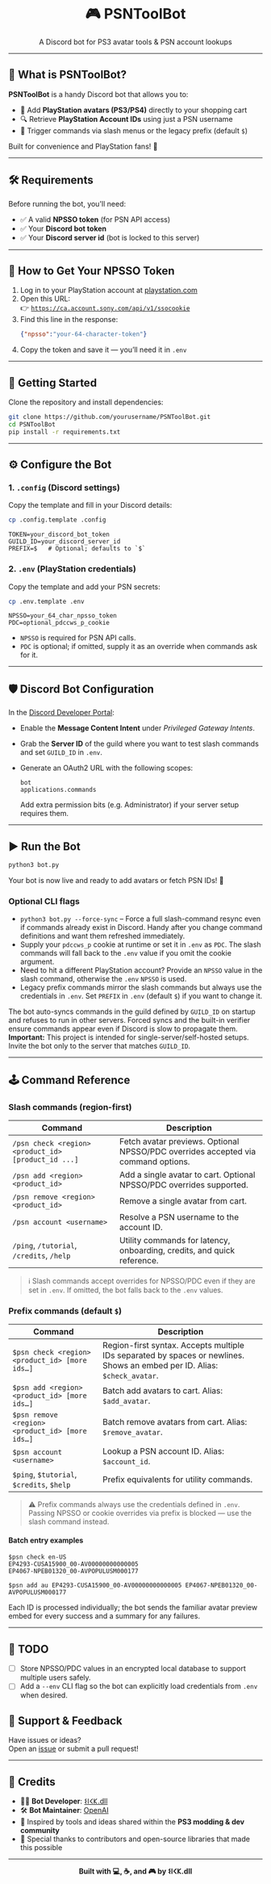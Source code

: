<h1 align="center">🎮 PSNToolBot</h1>
<p align="center">A Discord bot for PS3 avatar tools & PSN account lookups</p>

---

## 📌 What is PSNToolBot?

**PSNToolBot** is a handy Discord bot that allows you to:

- 🛒 Add **PlayStation avatars (PS3/PS4)** directly to your shopping cart
- 🔍 Retrieve **PlayStation Account IDs** using just a PSN username
- 💬 Trigger commands via slash menus or the legacy prefix (default `$`)

Built for convenience and PlayStation fans! 💙

---

## 🛠️ Requirements

Before running the bot, you'll need:

- ✅ A valid **NPSSO token** (for PSN API access)
- ✅ Your **Discord bot token**
- ✅ Your **Discord server id** (bot is locked to this server)

---

## 🔐 How to Get Your NPSSO Token

1. Log in to your PlayStation account at [playstation.com](https://www.playstation.com)
2. Open this URL:  
   👉 [`https://ca.account.sony.com/api/v1/ssocookie`](https://ca.account.sony.com/api/v1/ssocookie)
3. Find this line in the response:
   ```json
   {"npsso":"your-64-character-token"}
   ```
4. Copy the token and save it — you’ll need it in `.env`

---

## 🚀 Getting Started

Clone the repository and install dependencies:

```bash
git clone https://github.com/yourusername/PSNToolBot.git
cd PSNToolBot
pip install -r requirements.txt
```

---

## ⚙️ Configure the Bot

### 1. `.config` (Discord settings)

Copy the template and fill in your Discord details:

```bash
cp .config.template .config
```

```
TOKEN=your_discord_bot_token
GUILD_ID=your_discord_server_id
PREFIX=$   # Optional; defaults to `$`
```

### 2. `.env` (PlayStation credentials)

Copy the template and add your PSN secrets:

```bash
cp .env.template .env
```

```
NPSSO=your_64_char_npsso_token
PDC=optional_pdccws_p_cookie
```

- `NPSSO` is required for PSN API calls.
- `PDC` is optional; if omitted, supply it as an override when commands ask for it.

---

## 🛡️ Discord Bot Configuration

In the [Discord Developer Portal](https://discord.com/developers/applications):

- Enable the **Message Content Intent** under *Privileged Gateway Intents*.
- Grab the **Server ID** of the guild where you want to test slash commands and set `GUILD_ID` in `.env`.
- Generate an OAuth2 URL with the following scopes:

  ```
  bot
  applications.commands
  ```

  Add extra permission bits (e.g. Administrator) if your server setup requires them.

---

## ▶️ Run the Bot

```bash
python3 bot.py
```

Your bot is now live and ready to add avatars or fetch PSN IDs! 🎉

### Optional CLI flags

- `python3 bot.py --force-sync` – Force a full slash-command resync even if commands already exist in Discord. Handy after you change command definitions and want them refreshed immediately.
- Supply your `pdccws_p` cookie at runtime or set it in `.env` as `PDC`. The slash commands will fall back to the `.env` value if you omit the cookie argument.
- Need to hit a different PlayStation account? Provide an `NPSSO` value in the slash command, otherwise the `.env` `NPSSO` is used.
- Legacy prefix commands mirror the slash commands but always use the credentials in `.env`. Set `PREFIX` in `.env` (default `$`) if you want to change it.

The bot auto-syncs commands in the guild defined by `GUILD_ID` on startup and refuses to run in other servers. Forced syncs and the built-in verifier ensure commands appear even if Discord is slow to propagate them.
**Important:** This project is intended for single-server/self-hosted setups. Invite the bot only to the server that matches `GUILD_ID`.

---

## 🕹️ Command Reference

### Slash commands (region-first)

| Command | Description |
| --- | --- |
| `/psn check <region> <product_id> [product_id ...]` | Fetch avatar previews. Optional NPSSO/PDC overrides accepted via command options. |
| `/psn add <region> <product_id>` | Add a single avatar to cart. Optional NPSSO/PDC overrides supported. |
| `/psn remove <region> <product_id>` | Remove a single avatar from cart. |
| `/psn account <username>` | Resolve a PSN username to the account ID. |
| `/ping`, `/tutorial`, `/credits`, `/help` | Utility commands for latency, onboarding, credits, and quick reference. |

> ℹ️ Slash commands accept overrides for NPSSO/PDC even if they are set in `.env`. If omitted, the bot falls back to the `.env` values.

### Prefix commands (default `$`)

| Command | Description |
| --- | --- |
| `$psn check <region> <product_id> [more ids…]` | Region-first syntax. Accepts multiple IDs separated by spaces or newlines. Shows an embed per ID. Alias: `$check_avatar`. |
| `$psn add <region> <product_id> [more ids…]` | Batch add avatars to cart. Alias: `$add_avatar`. |
| `$psn remove <region> <product_id> [more ids…]` | Batch remove avatars from cart. Alias: `$remove_avatar`. |
| `$psn account <username>` | Lookup a PSN account ID. Alias: `$account_id`. |
| `$ping`, `$tutorial`, `$credits`, `$help` | Prefix equivalents for utility commands. |

> ⚠️ Prefix commands always use the credentials defined in `.env`. Passing NPSSO or cookie overrides via prefix is blocked — use the slash command instead.

#### Batch entry examples

```
$psn check en-US
EP4293-CUSA15900_00-AV00000000000005
EP4067-NPEB01320_00-AVPOPULUSM000177
```

```
$psn add au EP4293-CUSA15900_00-AV00000000000005 EP4067-NPEB01320_00-AVPOPULUSM000177
```

Each ID is processed individually; the bot sends the familiar avatar preview embed for every success and a summary for any failures.

---

## 📝 TODO

- [ ] Store NPSSO/PDC values in an encrypted local database to support multiple users safely.
- [ ] Add a `--env` CLI flag so the bot can explicitly load credentials from `.env` when desired.

## 💬 Support & Feedback

Have issues or ideas?  
Open an [issue](https://github.com/yourusername/PSNToolBot/issues) or submit a pull request!

---

## 🧾 Credits

- 👨‍💻 **Bot Developer**: [𐌔𐌉𐌂𐌊.dll](https://github.com/sickfff)
- 🛠️ **Bot Maintainer**: [OpenAI](https://openai.com/codex/)
- 🧠 Inspired by tools and ideas shared within the **PS3 modding & dev community**
- 📘 Special thanks to contributors and open-source libraries that made this possible

---

<p align="center"><b>Built with 💻, ☕, and 🎮 by 𐌔𐌉𐌂𐌊.dll</b></p>

